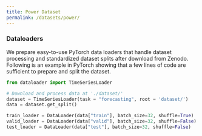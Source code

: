 ```yaml
---
title: Power Dataset
permalink: /datasets/power/
---
```


### Dataloaders ###
We prepare easy-to-use PyTorch data loaders that handle dataset processing and standardized dataset splits after download from Zenodo. Following is an example in PyTorch showing that a few lines of code are sufficient to prepare and split the dataset.

```python
from dataloader import TimeSeriesLoader

# Download and process data at './dataset/'
dataset = TimeSeriesLoader(task = "forecasting", root = 'dataset/')
data = dataset.get_split() 

train_loader = DataLoader(data["train"], batch_size=32, shuffle=True)
valid_loader = DataLoader(data["valid"], batch_size=32, shuffle=False)
test_loader = DataLoader(data["test"], batch_size=32, shuffle=False)
```
